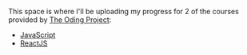 This space is where I'll be uploading my progress for 2 of the courses provided by [The Oding Project](https://www.theodinproject.com/):
* [JavaScript](https://www.theodinproject.com/paths/full-stack-javascript/courses/javascript)
* [ReactJS](https://www.theodinproject.com/paths/full-stack-javascript/courses/react)


